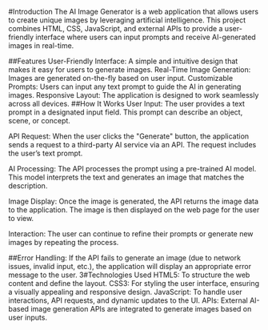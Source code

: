 #Introduction
The AI Image Generator is a web application that allows users to create unique images by leveraging artificial intelligence. This project combines HTML, CSS, JavaScript, and external APIs to provide a user-friendly interface where users can input prompts and receive AI-generated images in real-time.

##Features
User-Friendly Interface: A simple and intuitive design that makes it easy for users to generate images.
Real-Time Image Generation: Images are generated on-the-fly based on user input.
Customizable Prompts: Users can input any text prompt to guide the AI in generating images.
Responsive Layout: The application is designed to work seamlessly across all devices.
##How It Works
User Input: The user provides a text prompt in a designated input field. This prompt can describe an object, scene, or concept.

API Request: When the user clicks the "Generate" button, the application sends a request to a third-party AI service via an API. The request includes the user’s text prompt.

AI Processing: The API processes the prompt using a pre-trained AI model. This model interprets the text and generates an image that matches the description.

Image Display: Once the image is generated, the API returns the image data to the application. The image is then displayed on the web page for the user to view.

Interaction: The user can continue to refine their prompts or generate new images by repeating the process.

##Error Handling:
If the API fails to generate an image (due to network issues, invalid input, etc.), the application will display an appropriate error message to the user.
3#Technologies Used
HTML5: To structure the web content and define the layout.
CSS3: For styling the user interface, ensuring a visually appealing and responsive design.
JavaScript: To handle user interactions, API requests, and dynamic updates to the UI.
APIs: External AI-based image generation APIs are integrated to generate images based on user inputs.
